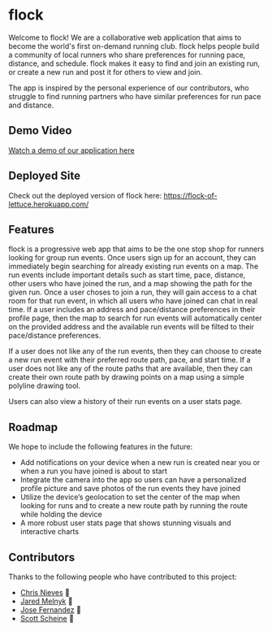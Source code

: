# flock

Welcome to flock! We are a collaborative web application that aims to become the world's first on-demand running club. flock helps people build a community of local runners who share preferences for running pace, distance, and schedule. flock makes it easy to find and join an existing run, or create a new run and post it for others to view and join.

The app is inspired by the personal experience of our contributors, who struggle to find running partners who have similar preferences for run pace and distance.

## Demo Video

<p><a href="https://www.youtube.com/watch?v=WIIfR7Mt3WU"> Watch a demo of our application here</a> </p>

## Deployed Site

Check out the deployed version of flock here: https://flock-of-lettuce.herokuapp.com/

## Features

flock is a progressive web app that aims to be the one stop shop for runners looking for group run events. Once users sign up for an account, they can immediately begin searching for already existing run events on a map. The run events include important details such as start time, pace, distance, other users who have joined the run, and a map showing the path for the given run. Once a user choses to join a run, they will gain access to a chat room for that run event, in which all users who have joined can chat in real time. If a user includes an address and pace/distance preferences in their profile page, then the map to search for run events will automatically center on the provided address and the available run events will be filted to their pace/distance preferences.

If a user does not like any of the run events, then they can choose to create a new run event with their preferred route path, pace, and start time. If a user does not like any of the route paths that are available, then they can create their own route path by drawing points on a map using a simple polyline drawing tool.

Users can also view a history of their run events on a user stats page.

## Roadmap

We hope to include the following features in the future:

- Add notifications on your device when a new run is created near you or when a run you have joined is about to start
- Integrate the camera into the app so users can have a personalized profile picture and save photos of the run events they have joined
- Utilize the device’s geolocation to set the center of the map when looking for runs and to create a new route path by running the route while holding the device
- A more robust user stats page that shows stunning visuals and interactive charts

## Contributors

Thanks to the following people who have contributed to this project:

- [Chris Nieves](https://github.com/Nievescs20) 🏃
- [Jared Melnyk](https://github.com/jared-melnyk) 🎽
- [Jose Fernandez](https://github.com/joseRFernandez) 👟
- [Scott Scheine](https://github.com/SRScheine) 🏁
